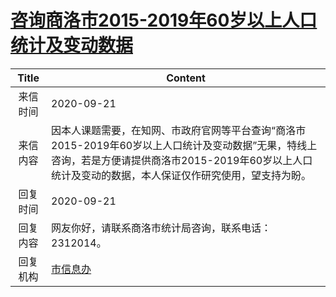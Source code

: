 # <a href="http://www.shangluo.gov.cn/zmhd/ldxxxx.jsp?urltype=leadermail.LeaderMailContentUrl&wbtreeid=1112&leadermailid=6477">咨询商洛市2015-2019年60岁以上人口统计及变动数据</a>
| Title |                                                      Content                                                      |
|:-----:|-------------------------------------------------------------------------------------------------------------------|
| 来信时间  | 2020-09-21                                                                                                        |
| 来信内容  | 因本人课题需要，在知网、市政府官网等平台查询“商洛市2015-2019年60岁以上人口统计及变动数据”无果，特线上咨询，若是方便请提供商洛市2015-2019年60岁以上人口统计及变动的数据，本人保证仅作研究使用，望支持为盼。 |
| 回复时间  | 2020-09-21                                                                                                        |
| 回复内容  | 网友你好，请联系商洛市统计局咨询，联系电话：2312014。                                                                                    |
| 回复机构  | <a href="../../category/agencies/市信息办.md">市信息办</a>                                                                |